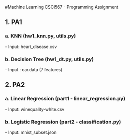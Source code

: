#Machine Learning 
CSCI567 - Programming Assignment

## 1. PA1 
### a. KNN (hw1_knn.py, utils.py)
\- Input: heart_disease.csv <br>
### b. Decision Tree (hw1_dt.py, utils.py)
\- Input : car.data (7 features) 

## 2. PA2 
### a. Linear Regression (part1 - linear_regression.py)
\- Input: winequality-white.csv
### b. Logistic Regression (part2 - classification.py)
\- Input: mnist_subset.json